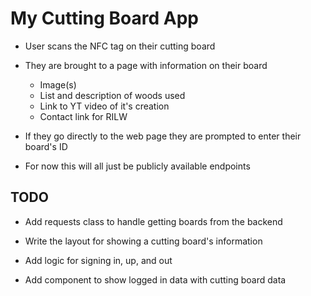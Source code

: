 # My Cutting Board App

* User scans the NFC tag on their cutting board
* They are brought to a page with information on their board
  * Image(s)
  * List and description of woods used
  * Link to YT video of it's creation
  * Contact link for RILW

* If they go directly to the web page they are prompted to enter their board's ID

* For now this will all just be publicly available endpoints

## TODO

* Add requests class to handle getting boards from the backend
* Write the layout for showing a cutting board's information

* Add logic for signing in, up, and out
* Add component to show logged in data with cutting board data